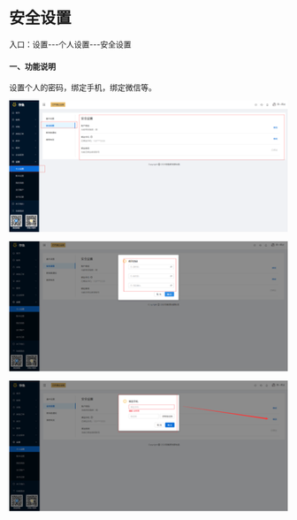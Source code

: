 # 安全设置

入口：设置---个人设置---安全设置

#### 一、功能说明

设置个人的密码，绑定手机，绑定微信等。

![PNG](../image/个人设置/02-安全设置01.jpg)



![PNG](../image/个人设置/02-安全设置02.jpg)



![PNG](../image/个人设置/02-安全设置03.jpg)

